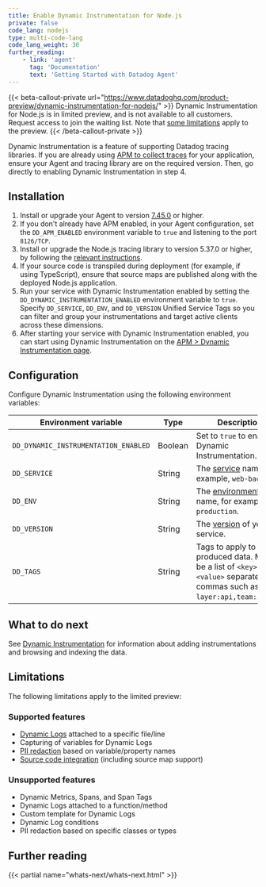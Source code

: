 ```yaml
---
title: Enable Dynamic Instrumentation for Node.js
private: false
code_lang: nodejs
type: multi-code-lang
code_lang_weight: 30
further_reading:
    - link: 'agent'
      tag: 'Documentation'
      text: 'Getting Started with Datadog Agent'
---
```


{{< beta-callout-private url="https://www.datadoghq.com/product-preview/dynamic-instrumentation-for-nodejs/" >}}
    Dynamic Instrumentation for Node.js is in limited preview, and is not available to all customers.
    Request access to join the waiting list.
    Note that <a href="#limitations">some limitations</a> apply to the preview.
{{< /beta-callout-private >}}

Dynamic Instrumentation is a feature of supporting Datadog tracing libraries. If you are already using [APM to collect traces][1] for your application, ensure your Agent and tracing library are on the required version. Then, go directly to enabling Dynamic Instrumentation in step 4.

## Installation

1. Install or upgrade your Agent to version [7.45.0][6] or higher.
2. If you don't already have APM enabled, in your Agent configuration, set the `DD_APM_ENABLED` environment variable to `true` and listening to the port `8126/TCP`.
3. Install or upgrade the Node.js tracing library to version 5.37.0 or higher, by following the [relevant instructions][2].
4. If your source code is transpiled during deployment (for example, if using TypeScript), ensure that source maps are published along with the deployed Node.js application.
5. Run your service with Dynamic Instrumentation enabled by setting the `DD_DYNAMIC_INSTRUMENTATION_ENABLED` environment variable to `true`. Specify `DD_SERVICE`, `DD_ENV`, and `DD_VERSION` Unified Service Tags so you can filter and group your instrumentations and target active clients across these dimensions.
6. After starting your service with Dynamic Instrumentation enabled, you can start using Dynamic Instrumentation on the [APM > Dynamic Instrumentation page][3].

## Configuration

Configure Dynamic Instrumentation using the following environment variables:

| Environment variable                             | Type          | Description                                                                                                               |
| ------------------------------------------------ | ------------- | ------------------------------------------------------------------------------------------------------------------------- |
| `DD_DYNAMIC_INSTRUMENTATION_ENABLED`             | Boolean       | Set to `true` to enable Dynamic Instrumentation.                                                                          |
| `DD_SERVICE`                                     | String        | The [service][5] name, for example, `web-backend`.                                                                        |
| `DD_ENV`                                         | String        | The [environment][5] name, for example, `production`.                                                                     |
| `DD_VERSION`                                     | String        | The [version][5] of your service.                                                                                         |
| `DD_TAGS`                                        | String        | Tags to apply to produced data. Must be a list of `<key>:<value>` separated by commas such as: `layer:api,team:intake`.   |

## What to do next

See [Dynamic Instrumentation][4] for information about adding instrumentations and browsing and indexing the data.

## Limitations

The following limitations apply to the limited preview:

### Supported features

- [Dynamic Logs][7] attached to a specific file/line
- Capturing of variables for Dynamic Logs
- [PII redaction][8] based on variable/property names
- [Source code integration][9] (including source map support)

### Unsupported features

- Dynamic Metrics, Spans, and Span Tags
- Dynamic Logs attached to a function/method
- Custom template for Dynamic Logs
- Dynamic Log conditions
- PII redaction based on specific classes or types

## Further reading

{{< partial name="whats-next/whats-next.html" >}}

[1]: /tracing/trace_collection/
[2]: /tracing/trace_collection/dd_libraries/nodejs/
[3]: https://app.datadoghq.com/dynamic-instrumentation
[4]: /dynamic_instrumentation/
[5]: /getting_started/tagging/unified_service_tagging
[6]: https://app.datadoghq.com/account/settings/agent/latest?platform=overview
[7]: /dynamic_instrumentation/#creating-log-probes
[8]: /dynamic_instrumentation/sensitive-data-scrubbing/#custom-identifier-redaction
[9]: /integrations/guide/source-code-integration/?tab=nodejs#embed-git-information-in-your-build-artifacts
